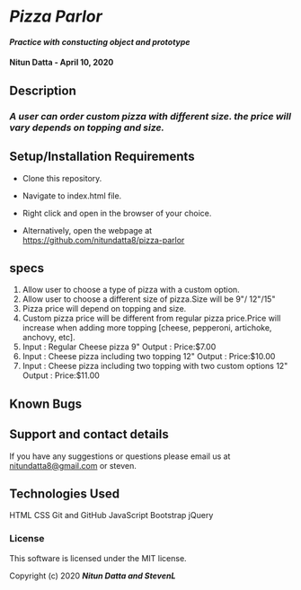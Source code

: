  # _Pizza Parlor_

#### _Practice with constucting object and prototype_

#### Nitun Datta - April 10, 2020

## Description

### _A user can order custom pizza with different size. the price will vary depends on topping and size._

## Setup/Installation Requirements

* Clone this repository.
* Navigate to index.html file.
* Right click and open in the browser of your choice.

* Alternatively, open the webpage at https://github.com/nitundatta8/pizza-parlor


## specs
1. Allow user to choose a type of pizza with a custom option.
2. Allow user to choose a different size of pizza.Size will be 9"/ 12"/15"
3. Pizza price will depend on topping and size. 
4. Custom pizza price will be different from regular pizza price.Price will increase when adding more topping [cheese, pepperoni, artichoke, anchovy, etc]. 
5. Input : Regular Cheese pizza 9"
   Output : Price:$7.00
6. Input : Cheese pizza including two topping  12"
   Output : Price:$10.00 
7. Input : Cheese pizza including two topping with two custom options 12"
   Output : Price:$11.00  
   



## Known Bugs



## Support and contact details

If you have any suggestions or questions please email us at nitundatta8@gmail.com or steven.

## Technologies Used

HTML
CSS
Git and GitHub
JavaScript
Bootstrap
jQuery

### License

This software is licensed under the MIT license.

Copyright (c) 2020 **_Nitun Datta and StevenL_**